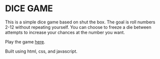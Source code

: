 # DICE GAME

This is a simple dice game based on shut the box.
The goal is roll numbers 2-12 without repeating yourself.
You can choose to freeze a die between attempts to increase
your chances at the number you want.

Play the game [here](https://dicerollinggame.s3.us-west-1.amazonaws.com/index.html).

Built using html, css, and javascript.
